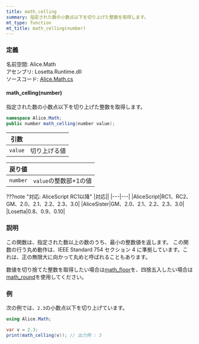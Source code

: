 ```yaml
---
title: math_celling
summary: 指定された数の小数点以下を切り上げた整数を取得します。
mt_type: function
mt_title: math_celling(number)
---
```


### 定義
名前空間: Alice.Math<br/>
アセンブリ: Losetta.Runtime.dll<br/>
ソースコード: [Alice.Math.cs](https://github.com/WSOFT-Project/Losetta/blob/master/Losetta.Runtime/Alice.Math.cs)

#### math_celling(number)

指定された数の小数点以下を切り上げた整数を取得します。

```cs title="AliceScript"
namespace Alice.Math;
public number math_celling(number value);
```

|引数| |
|-|-|
|`value`|切り上げる値|

|戻り値| |
|-|-|
|`number`|`value`の整数部+1の値|

???note "対応: AliceScript RC1以降"
    |対応||
    |---|---|
    |AliceScript|RC1、RC2、GM、2.0、2.1、2.2、2.3、3.0|
    |AliceSister|GM、2.0、2.1、2.2、2.3、3.0|
    |Losetta|0.8、0.9、0.10|

### 説明
この関数は、指定された数以上の数のうち、最小の整数値を返します。
この関数の行う丸め動作は、IEEE Standard 754 セクション 4 に準拠しています。これは、正の無限大に向かって丸めと呼ばれることもあります。

数値を切り捨てた整数を取得したい場合は[math_floor](./math_floor.md)を、四捨五入したい場合は[math_round](./math_round.md)を使用してください。

### 例
次の例では、`2.3`の小数点以下を切り上げています。

```cs title="AliceScript"
using Alice.Math;

var v = 2.3;
print(math_celling(v)); // 出力例 : 3
```